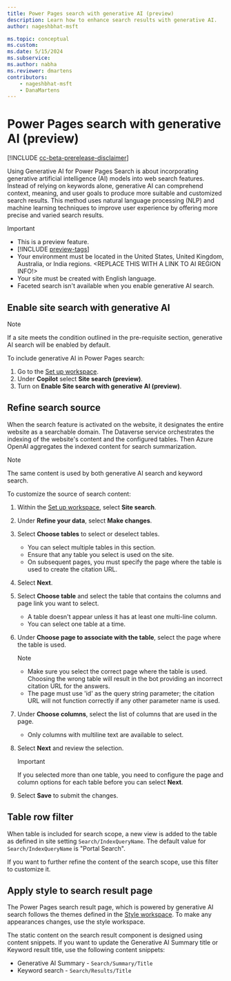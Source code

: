 ```yaml
---
title: Power Pages search with generative AI (preview)
description: Learn how to enhance search results with generative AI.
author: nageshbhat-msft

ms.topic: conceptual
ms.custom: 
ms.date: 5/15/2024
ms.subservice: 
ms.author: nabha
ms.reviewer: dmartens
contributors:
    - nageshbhat-msft
    - DanaMartens
---
```


# Power Pages search with generative AI (preview)

[!INCLUDE [cc-beta-prerelease-disclaimer](../../includes/cc-beta-prerelease-disclaimer.md)]

Using Generative AI for Power Pages Search is about incorporating generative artificial intelligence (AI) models into web search features. Instead of relying on keywords alone, generative AI can comprehend context, meaning, and user goals to produce more suitable and customized search results. This method uses natural language processing (NLP) and machine learning techniques to improve user experience by offering more precise and varied search results.

> [!IMPORTANT]
> - This is a preview feature.
> - [!INCLUDE [preview-tags](../../includes/cc-preview-features-definition.md)]
> - Your environment must be located in the United States, United Kingdom, Australia, or India regions. <REPLACE THIS WITH A LINK TO AI REGION INFO!>
> - Your site must be created with English language.
> - Faceted search isn't available when you enable generative AI search.

## Enable site search with generative AI

> [!NOTE]
> If a site meets the condition outlined in the pre-requisite section, generative AI search will be enabled by default.

To include generative AI in Power Pages search:

1. Go to the [Set up workspace](../setup-workspace.md).
1. Under **Copilot** select **Site search (preview)**.
1. Turn on **Enable Site search with generative AI (preview)**.

## Refine search source

When the search feature is activated on the website, it designates the entire website as a searchable domain. The Dataverse service orchestrates the indexing of the website's content and the configured tables. Then Azure OpenAI aggregates the indexed content for search summarization.

> [!NOTE]
> The same content is used by both generative AI search and keyword search.

To customize the source of search content:

1. Within the [Set up workspace](../setup-workspace.md), select **Site search**.
1. Under **Refine your data**, select **Make changes**.
1. Select **Choose tables** to select or deselect tables.
    - You can select multiple tables in this section.
    - Ensure that any table you select is used on the site.
    - On subsequent pages, you must specify the page where the table is used to create the citation URL.
1. Select **Next**.
1. Select **Choose table** and select the table that contains the columns and page link you want to select.
    - A table doesn't appear unless it has at least one multi-line column.
    - You can select one table at a time.
1. Under **Choose page to associate with the table**, select the page where the table is used.

    > [!NOTE]
    > - Make sure you select the correct page where the table is used. Choosing the wrong table will result in the bot providing an incorrect citation URL for the answers.
    > - The page must use 'id' as the query string parameter; the citation URL will not function correctly if any other parameter name is used.

1. Under **Choose columns**, select the list of columns that are used in the page.
    - Only columns with multiline text are available to select.
1. Select **Next** and review the selection.

    > [!IMPORTANT]
    > If you selected more than one table, you need to configure the page and column options for each table before you can select **Next**.

1. Select **Save** to submit the changes.

## Table row filter

When table is included for search scope, a new view is added to the table as defined in site setting `Search/IndexQueryName`.
The default value for `Search/IndexQueryName` is "Portal Search".

If you want to further refine the content of the search scope, use this filter to customize it.

## Apply style to search result page

The Power Pages search result page, which is powered by generative AI search follows the themes defined in the [Style workspace](../../getting-started/style-site.md). To make any appearances changes, use the style workspace.

The static content on the search result component is designed using content snippets. If you want to update the Generative AI Summary title or Keyword result title, use the following content snippets:

- Generative AI Summary - `Search/Summary/Title`
- Keyword search - `Search/Results/Title`
